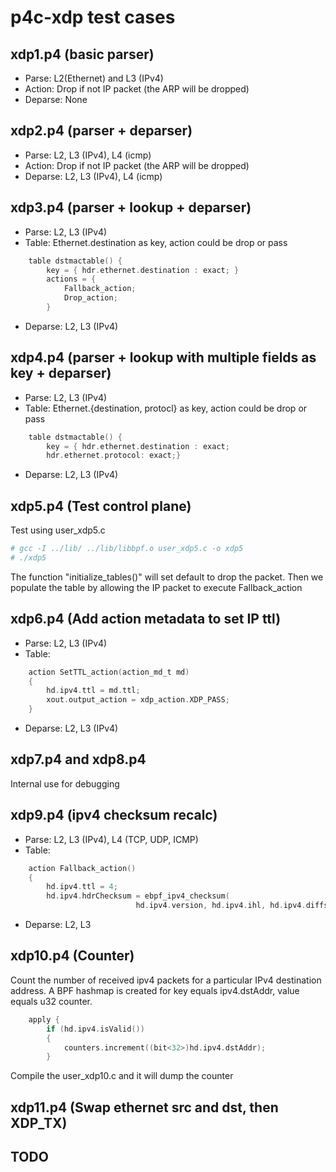 # p4c-xdp test cases

## xdp1.p4 (basic parser)
- Parse:
  L2(Ethernet) and L3 (IPv4) 
- Action:
  Drop if not IP packet (the ARP will be dropped)
- Deparse:
  None

## xdp2.p4 (parser + deparser)
- Parse:
  L2, L3 (IPv4), L4 (icmp)
- Action:
  Drop if not IP packet (the ARP will be dropped)
- Deparse:
  L2, L3 (IPv4), L4 (icmp)

## xdp3.p4 (parser + lookup + deparser)
- Parse:
  L2, L3 (IPv4)
- Table:
  Ethernet.destination as key, action could be drop or pass
```C
    table dstmactable() {
        key = { hdr.ethernet.destination : exact; }
        actions = { 
            Fallback_action;
            Drop_action;
        }
```
- Deparse:
  L2, L3 (IPv4)

## xdp4.p4 (parser + lookup with multiple fields as key + deparser)
- Parse:
  L2, L3 (IPv4)
- Table:
  Ethernet.{destination, protocl} as key, action could be drop or pass 
```C
    table dstmactable() {
        key = { hdr.ethernet.destination : exact;
		hdr.ethernet.protocol: exact;}
```
- Deparse:
  L2, L3 (IPv4)

## xdp5.p4 (Test control plane)
Test using user\_xdp5.c
```bash
# gcc -I ../lib/ ../lib/libbpf.o user_xdp5.c -o xdp5 
# ./xdp5
```
The function "initialize\_tables()" will set default to drop the packet.
Then we populate the table by allowing the IP packet to execute Fallback\_action

## xdp6.p4 (Add action metadata to set IP ttl)
- Parse:
  L2, L3 (IPv4)
- Table:
```C
    action SetTTL_action(action_md_t md) 
    {   
        hd.ipv4.ttl = md.ttl;
        xout.output_action = xdp_action.XDP_PASS;
    }   
```
- Deparse:
  L2, L3 (IPv4)

## xdp7.p4 and xdp8.p4 
Internal use for debugging

## xdp9.p4 (ipv4 checksum recalc)
- Parse:
  L2, L3 (IPv4), L4 (TCP, UDP, ICMP)
- Table:

```C
    action Fallback_action()
    {   
        hd.ipv4.ttl = 4;
        hd.ipv4.hdrChecksum = ebpf_ipv4_checksum(
                            hd.ipv4.version, hd.ipv4.ihl, hd.ipv4.diffserv,
```
- Deparse:
  L2, L3

## xdp10.p4 (Counter)
Count the number of received ipv4 packets for a particular
IPv4 destination address.  A BPF hashmap is created for key
equals ipv4.dstAddr, value equals u32 counter.
```C
    apply {
        if (hd.ipv4.isValid())
        {
            counters.increment((bit<32>)hd.ipv4.dstAddr);
        }
```
Compile the user\_xdp10.c and it will dump the counter

## xdp11.p4 (Swap ethernet src and dst, then XDP\_TX)


## TODO
